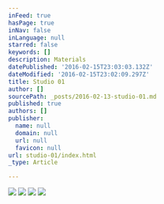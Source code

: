 ```yaml
---
inFeed: true
hasPage: true
inNav: false
inLanguage: null
starred: false
keywords: []
description: Materials
datePublished: '2016-02-15T23:03:03.132Z'
dateModified: '2016-02-15T23:02:09.297Z'
title: Studio 01
author: []
sourcePath: _posts/2016-02-13-studio-01.md
published: true
authors: []
publisher:
  name: null
  domain: null
  url: null
  favicon: null
url: studio-01/index.html
_type: Article

---
```

![](https://the-grid-user-content.s3-us-west-2.amazonaws.com/a01a8781-b1c1-4b1e-b13f-937affb50081.jpg)
![](https://the-grid-user-content.s3-us-west-2.amazonaws.com/92d0106c-8b0e-41d5-9220-8df61bd0876c.jpg)
![](https://the-grid-user-content.s3-us-west-2.amazonaws.com/1c5c5c58-7e7f-43b5-a797-f550e071f0b2.jpg)
![](https://the-grid-user-content.s3-us-west-2.amazonaws.com/7a4a2be7-de8b-4167-aced-ea1ce3ab417a.jpg)